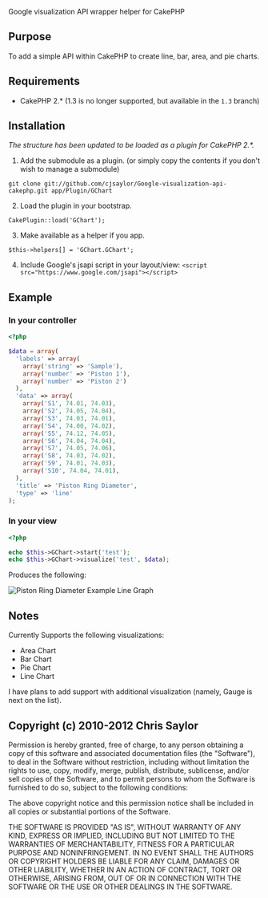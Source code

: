 Google visualization API wrapper helper for CakePHP

## Purpose
To add a simple API within CakePHP to create line, bar, area, and pie charts.

## Requirements

* CakePHP 2.* (1.3 is no longer supported, but available in the `1.3` branch)

## Installation

_The structure has been updated to be loaded as a plugin for CakePHP 2.*._

1. Add the submodule as a plugin. (or simply copy the contents if you don't wish to manage a submodule)

`git clone git://github.com/cjsaylor/Google-visualization-api-cakephp.git app/Plugin/GChart`

2. Load the plugin in your bootstrap.

`CakePlugin::load('GChart');`

3. Make available as a helper if you app.

`$this->helpers[] = 'GChart.GChart';`

4. Include Google's jsapi script in your layout/view: `<script src="https://www.google.com/jsapi"></script>`

## Example

### In your controller

```php
<?php

$data = array(
  'labels' => array(
    array('string' => 'Sample'),
    array('number' => 'Piston 1'),
    array('number' => 'Piston 2')
  ),
  'data' => array(
    array('S1', 74.01, 74.03),
    array('S2', 74.05, 74.04),
    array('S3', 74.03, 74.01),
    array('S4', 74.00, 74.02),
    array('S5', 74.12, 74.05),
    array('S6', 74.04, 74.04),
    array('S7', 74.05, 74.06),
    array('S8', 74.03, 74.02),
    array('S9', 74.01, 74.03),
    array('S10', 74.04, 74.01),
  ),
  'title' => 'Piston Ring Diameter',
  'type' => 'line'
);
```

### In your view

```php
<?php

echo $this->GChart->start('test');
echo $this->GChart->visualize('test', $data);
```

Produces the following:

![Piston Ring Diameter Example Line Graph](http://assets.chris-saylor.com/img/g_chart_example1.png "Line Chart Example")

## Notes

Currently Supports the following visualizations:

- Area Chart
- Bar Chart
- Pie Chart
- Line Chart

I have plans to add support with additional visualization (namely, Gauge is next on the list).

## Copyright (c) 2010-2012 Chris Saylor

Permission is hereby granted, free of charge, to any person obtaining a copy
of this software and associated documentation files (the "Software"), to deal
in the Software without restriction, including without limitation the rights
to use, copy, modify, merge, publish, distribute, sublicense, and/or sell
copies of the Software, and to permit persons to whom the Software is
furnished to do so, subject to the following conditions:

The above copyright notice and this permission notice shall be included in
all copies or substantial portions of the Software.

THE SOFTWARE IS PROVIDED "AS IS", WITHOUT WARRANTY OF ANY KIND, EXPRESS OR
IMPLIED, INCLUDING BUT NOT LIMITED TO THE WARRANTIES OF MERCHANTABILITY,
FITNESS FOR A PARTICULAR PURPOSE AND NONINFRINGEMENT. IN NO EVENT SHALL THE
AUTHORS OR COPYRIGHT HOLDERS BE LIABLE FOR ANY CLAIM, DAMAGES OR OTHER
LIABILITY, WHETHER IN AN ACTION OF CONTRACT, TORT OR OTHERWISE, ARISING FROM,
OUT OF OR IN CONNECTION WITH THE SOFTWARE OR THE USE OR OTHER DEALINGS IN
THE SOFTWARE.

